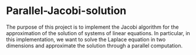 # Parallel-Jacobi-solution
The purpose of this project is to implement the Jacobi algorithm for the approximation of the solution of systems of linear equations. In particular, in this implementation, we want to solve the Laplace equation in two dimensions and approximate the solution through a parallel computation.
